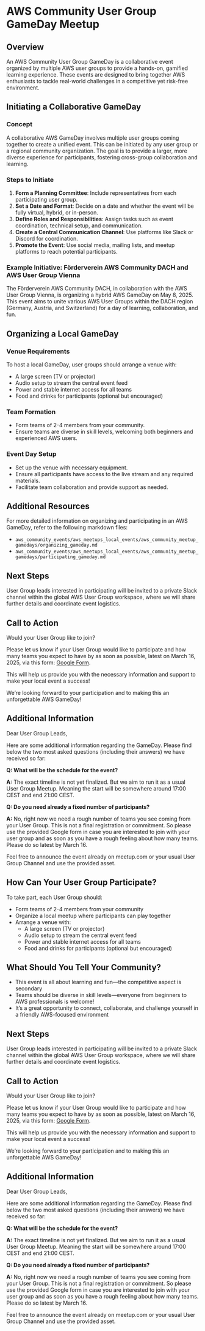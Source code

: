 # AWS Community User Group GameDay Meetup

## Overview

An AWS Community User Group GameDay is a collaborative event organized by multiple AWS user groups to provide a hands-on, gamified learning experience. These events are designed to bring together AWS enthusiasts to tackle real-world challenges in a competitive yet risk-free environment.

## Initiating a Collaborative GameDay

### Concept

A collaborative AWS GameDay involves multiple user groups coming together to create a unified event. This can be initiated by any user group or a regional community organization. The goal is to provide a larger, more diverse experience for participants, fostering cross-group collaboration and learning.

### Steps to Initiate

1. **Form a Planning Committee**: Include representatives from each participating user group.
2. **Set a Date and Format**: Decide on a date and whether the event will be fully virtual, hybrid, or in-person.
3. **Define Roles and Responsibilities**: Assign tasks such as event coordination, technical setup, and communication.
4. **Create a Central Communication Channel**: Use platforms like Slack or Discord for coordination.
5. **Promote the Event**: Use social media, mailing lists, and meetup platforms to reach potential participants.

### Example Initiative: Förderverein AWS Community DACH and AWS User Group Vienna

The Förderverein AWS Community DACH, in collaboration with the AWS User Group Vienna, is organizing a hybrid AWS GameDay on May 8, 2025. This event aims to unite various AWS User Groups within the DACH region (Germany, Austria, and Switzerland) for a day of learning, collaboration, and fun.

## Organizing a Local GameDay

### Venue Requirements

To host a local GameDay, user groups should arrange a venue with:
- A large screen (TV or projector)
- Audio setup to stream the central event feed
- Power and stable internet access for all teams
- Food and drinks for participants (optional but encouraged)

### Team Formation

- Form teams of 2-4 members from your community.
- Ensure teams are diverse in skill levels, welcoming both beginners and experienced AWS users.

### Event Day Setup

- Set up the venue with necessary equipment.
- Ensure all participants have access to the live stream and any required materials.
- Facilitate team collaboration and provide support as needed.

## Additional Resources

For more detailed information on organizing and participating in an AWS GameDay, refer to the following markdown files:
- `aws_community_events/aws_meetups_local_events/aws_community_meetup_gamedays/organizing_gameday.md`
- `aws_community_events/aws_meetups_local_events/aws_community_meetup_gamedays/participating_gameday.md`

## Next Steps

User Group leads interested in participating will be invited to a private Slack channel within the global AWS User Group workspace, where we will share further details and coordinate event logistics.

## Call to Action

Would your User Group like to join?

Please let us know if your User Group would like to participate and how many teams you expect to have by as soon as possible, latest on March 16, 2025, via this form: [Google Form](https://forms.gle/sZbK2siJpvrsYzBv7).

This will help us provide you with the necessary information and support to make your local event a success!

We’re looking forward to your participation and to making this an unforgettable AWS GameDay!

## Additional Information

Dear User Group Leads,

Here are some additional information regarding the GameDay. Please find below the two most asked questions (including their answers) we have received so far:

**Q: What will be the schedule for the event?**

**A:** The exact timeline is not yet finalized. But we aim to run it as a usual User Group Meetup. Meaning the start will be somewhere around 17:00 CEST and end 21:00 CEST.

**Q: Do you need already a fixed number of participants?**

**A:** No, right now we need a rough number of teams you see coming from your User Group. This is not a final registration or commitment. So please use the provided Google form in case you are interested to join with your user group and as soon as you have a rough feeling about how many teams. Please do so latest by March 16.

Feel free to announce the event already on meetup.com or your usual User Group Channel and use the provided asset.

## How Can Your User Group Participate?

To take part, each User Group should:
- Form teams of 2-4 members from your community
- Organize a local meetup where participants can play together
- Arrange a venue with:
    - A large screen (TV or projector)
    - Audio setup to stream the central event feed
    - Power and stable internet access for all teams
    - Food and drinks for participants (optional but encouraged)

## What Should You Tell Your Community?

- This event is all about learning and fun—the competitive aspect is secondary
- Teams should be diverse in skill levels—everyone from beginners to AWS professionals is welcome!
- It’s a great opportunity to connect, collaborate, and challenge yourself in a friendly AWS-focused environment

## Next Steps

User Group leads interested in participating will be invited to a private Slack channel within the global AWS User Group workspace, where we will share further details and coordinate event logistics.

## Call to Action

Would your User Group like to join?

Please let us know if your User Group would like to participate and how many teams you expect to have by as soon as possible, latest on March 16, 2025, via this form: [Google Form](https://forms.gle/sZbK2siJpvrsYzBv7).

This will help us provide you with the necessary information and support to make your local event a success!

We’re looking forward to your participation and to making this an unforgettable AWS GameDay!

## Additional Information

Dear User Group Leads,

Here are some additional information regarding the GameDay. Please find below the two most asked questions (including their answers) we have received so far:

**Q: What will be the schedule for the event?**

**A:** The exact timeline is not yet finalized. But we aim to run it as a usual User Group Meetup. Meaning the start will be somewhere around 17:00 CEST and end 21:00 CEST.

**Q: Do you need already a fixed number of participants?**

**A:** No, right now we need a rough number of teams you see coming from your User Group. This is not a final registration or commitment. So please use the provided Google form in case you are interested to join with your user group and as soon as you have a rough feeling about how many teams. Please do so latest by March 16.

Feel free to announce the event already on meetup.com or your usual User Group Channel and use the provided asset.